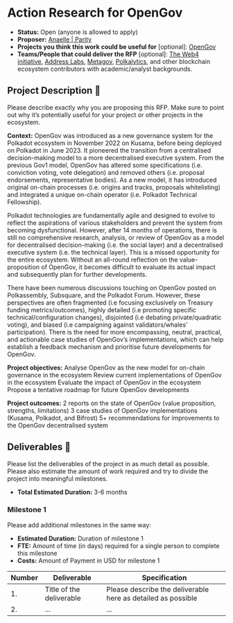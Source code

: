 # Action Research for OpenGov

* **Status:** Open (anyone is allowed to apply) 
* **Proposer:**  [Anaelle | Parity](https://github.com/anaelleparity)
* **Projects you think this work could be useful for** [optional]: [OpenGov](https://wiki.polkadot.network/docs/learn-polkadot-opengov-index)
* **Teams/People that could deliver the RFP** [optional]: [The Web4 initiative](https://forum.polkadot.network/t/the-web4-initiative-decentralizing-user-powers-and-controls/4202/3), [Address Labs](https://polkadot.polkassembly.io/referenda/450), [Metagov](https://polkadot.polkassembly.io/post/1777), [Polkalytics](https://polkadot.polkassembly.io/referenda/459), and other blockchain ecosystem contributors with academic/analyst backgrounds.

## Project Description :page_facing_up: 

Please describe exactly why you are proposing this RFP. Make sure to point out why it’s potentially useful for your project or other projects in the ecosystem.  

**Context:**
OpenGov was introduced as a new governance system for the Polkadot ecosystem in November 2022 on Kusama, before being deployed on Polkadot in June 2023. It pioneered the transition from a centralised decision-making model to a more decentralised executive system. 
From the previous Gov1 model, OpenGov has altered some specifications (i.e. conviction voting, vote delegation) and removed others (i.e. proposal endorsements, representative bodies). As a new model, it has introduced original on-chain processes (i.e. origins and tracks, proposals whitelisting) and integrated a unique on-chain operator (i.e. Polkadot Technical Fellowship).

Polkadot technologies are fundamentally agile and designed to evolve to reflect the aspirations of various stakeholders and prevent the system from becoming dysfunctional. However, after 14 months of operations, there is still no comprehensive research, analysis, or review of OpenGov as a model for decentralised decision-making (i.e. the social layer) and a decentralised executive system (i.e. the technical layer).
This is a missed opportunity for the entire ecosystem. Without an all-round reflection on the value-proposition of OpenGov, it becomes difficult to evaluate its actual impact and subsequently plan for further developments. 

There have been numerous discussions touching on OpenGov posted on Polkassembly, Subsquare, and the Polkadot Forum. However, these perspectives are often fragmented (i.e focusing exclusively on Treasury funding metrics/outcomes), highly detailed (i.e promoting specific technical/configuration changes), disjointed (i.e debating private/quadratic voting), and biased (i.e campaigning against validators/whales’ participation). 
There is the need for more encompassing, neutral, practical, and actionable case studies of OpenGov’s implementations, which can help establish a feedback mechanism and prioritise future developments for OpenGov.

**Project objectives:**
Analyse OpenGov as the new model for on-chain governance in the ecosystem
Review current implementations of OpenGov in the ecosystem
Evaluate the impact of OpenGov in the ecosystem
Propose a tentative roadmap for future OpenGov developments

**Project outcomes:**
2 reports on the state of OpenGov (value proposition, strengths, limitations)
3 case studies of OpenGov implementations (Kusama, Polkadot, and Bifrost)
5+ recommendations for improvements to the OpenGov decentralised system



## Deliverables :nut_and_bolt:

Please list the deliverables of the project in as much detail as possible. Please also estimate the amount of work required and try to divide the project into meaningful milestones.

* **Total Estimated Duration:** 3-6 months

### Milestone 1

Please add additional milestones in the same way: 
* **Estimated Duration:** Duration of milestone 1 
* **FTE:**  Amount of time (in days) required for a single person to complete this milestone
* **Costs:** Amount of Payment in USD for milestone 1


| Number | Deliverable | Specification | 
| ------------- | ------------- | ------------- |
| 1. | Title of the deliverable | Please describe the deliverable here as detailed as possible |  
| 2.  | ... |...| 
